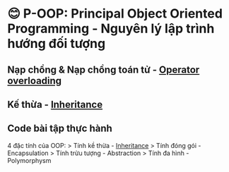 # 😊 P-OOP: Principal Object Oriented Programming - Nguyên lý lập trình hướng đối tượng
## Nạp chồng & Nạp chồng toán tử - [Operator overloading](https://github.com/qnhat2004/Subject_at_University/tree/main/OOP/OperatorOverloading)
## Kế thừa - [Inheritance](https://github.com/qnhat2004/Subject_at_University/tree/main/OOP/Inheritance)
## Code bài tập thực hành

4 đặc tính của OOP:
    > Tính kề thừa - [Inheritance](https://github.com/qnhat2004/Subject_at_University/tree/main/OOP/Inheritance)
    > Tính đóng gói - Encapsulation
    > Tính trừu tượng - Abstraction
    > Tính đa hình - Polymorphysm
  
